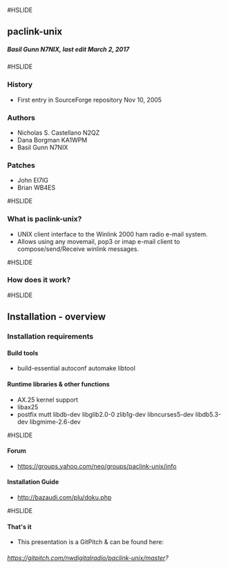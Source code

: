 #HSLIDE

## paclink-unix
##### Basil Gunn N7NIX, last edit March 2, 2017
#HSLIDE

### History
* First entry in SourceForge repository Nov 10, 2005

### Authors
* Nicholas S. Castellano N2QZ
* Dana Borgman KA1WPM
* Basil Gunn N7NIX

### Patches
* John EI7IG
* Brian WB4ES

#HSLIDE

### What is paclink-unix?

* UNIX client interface to the Winlink 2000 ham radio e-mail system.
* Allows using any movemail, pop3 or imap e-mail client to compose/send/Receive winlink messages.

#HSLIDE

### How does it work?

#HSLIDE

## Installation - overview
### Installation requirements
#### Build tools

* build-essential autoconf automake libtool

#### Runtime libraries & other functions

* AX.25 kernel support
* libax25
* postfix mutt libdb-dev libglib2.0-0 zlib1g-dev libncurses5-dev libdb5.3-dev libgmime-2.6-dev

#HSLIDE

#### Forum

* https://groups.yahoo.com/neo/groups/paclink-unix/info

#### Installation Guide

* http://bazaudi.com/plu/doku.php

#HSLIDE

#### That's it

* This presentation is a GitPitch & can be found here:

###### https://gitpitch.com/nwdigitalradio/paclink-unix/master?